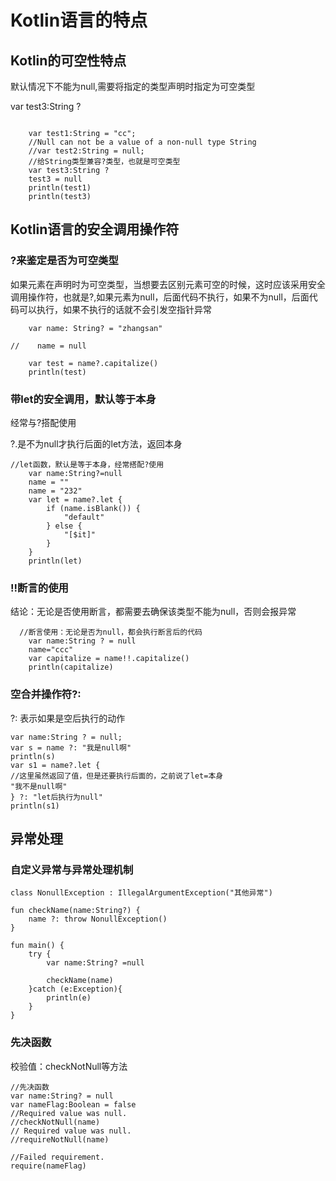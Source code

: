 # Kotlin语言的特点

## Kotlin的可空性特点

默认情况下不能为null,需要将指定的类型声明时指定为可空类型

var test3:String ?

~~~

    var test1:String = "cc";
    //Null can not be a value of a non-null type String
    //var test2:String = null;
    //给String类型兼容?类型，也就是可空类型
    var test3:String ?
    test3 = null
    println(test1)
    println(test3)
~~~

## Kotlin语言的安全调用操作符

### ?来鉴定是否为可空类型

如果元素在声明时为可空类型，当想要去区别元素可空的时候，这时应该采用安全调用操作符，也就是?,如果元素为null，后面代码不执行，如果不为null，后面代码可以执行，如果不执行的话就不会引发空指针异常

~~~
    var name: String? = "zhangsan"

//    name = null

    var test = name?.capitalize()
    println(test)
~~~

### 带let的安全调用，默认等于本身

经常与?搭配使用

?.是不为null才执行后面的let方法，返回本身

~~~
//let函数，默认是等于本身，经常搭配?使用
    var name:String?=null
    name = ""
    name = "232"
    var let = name?.let {
        if (name.isBlank()) {
            "default"
        } else {
            "[$it]"
        }
    }
    println(let)
~~~

### !!断言的使用

结论：无论是否使用断言，都需要去确保该类型不能为null，否则会报异常

~~~
  //断言使用：无论是否为null，都会执行断言后的代码
    var name:String ? = null
    name="ccc"
    var capitalize = name!!.capitalize()
    println(capitalize)
~~~

### 空合并操作符?:

?:  表示如果是空后执行的动作

~~~
var name:String ? = null;
var s = name ?: "我是null啊"
println(s)
var s1 = name?.let {
//这里虽然返回了值，但是还要执行后面的，之前说了let=本身
"我不是null啊"
} ?: "let后执行为null"
println(s1)
~~~

## 异常处理

### 自定义异常与异常处理机制

~~~
class NonullException : IllegalArgumentException("其他异常")

fun checkName(name:String?) {
    name ?: throw NonullException()
}

fun main() {
    try {
        var name:String? =null

        checkName(name)
    }catch (e:Exception){
        println(e)
    }
}
~~~

### 先决函数

校验值：checkNotNull等方法

~~~
//先决函数
var name:String? = null
var nameFlag:Boolean = false
//Required value was null.
//checkNotNull(name)
// Required value was null.
//requireNotNull(name)

//Failed requirement.
require(nameFlag)
~~~

